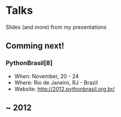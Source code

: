 # Talks

Slides (and more) from my presentations


## Comming next!

### PythonBrasil[8]

* When: November, 20 - 24
* Where: Rio de Janeiro, RJ - Brazil
* Website: http://2012.pythonbrasil.org.br/

## ~ 2012
